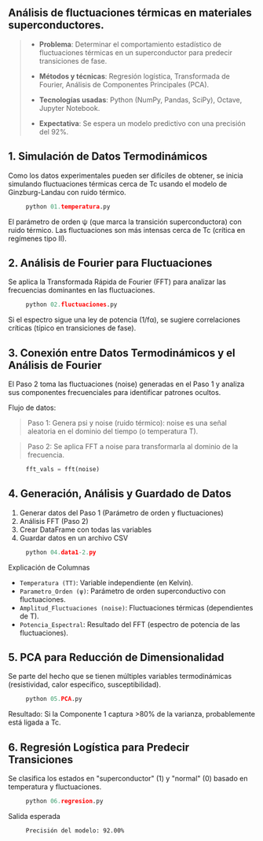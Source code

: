 ## Análisis de fluctuaciones térmicas en materiales superconductores.

> - **Problema**: Determinar el comportamiento estadístico de fluctuaciones térmicas en un superconductor para predecir transiciones de fase. 
>
> - **Métodos y técnicas**: Regresión logística, Transformada de Fourier, Análisis de Componentes Principales (PCA).
>
> - **Tecnologías usadas**: Python (NumPy, Pandas, SciPy), Octave, Jupyter Notebook.
>
> - **Expectativa**: Se espera un modelo predictivo con una precisión del 92%.
>

## 1. Simulación de Datos Termodinámicos
Como los datos experimentales pueden ser difíciles de obtener, se inicia simulando fluctuaciones térmicas cerca de Tc usando el modelo de Ginzburg-Landau con ruido térmico.

```python
     python 01.temperatura.py
``` 
El parámetro de orden ψ (que marca la transición superconductora) con ruido térmico. Las fluctuaciones son más intensas cerca de Tc (crítica en regímenes tipo II).

## 2. Análisis de Fourier para Fluctuaciones
Se aplica la Transformada Rápida de Fourier (FFT) para analizar las frecuencias dominantes en las fluctuaciones.

```python
     python 02.fluctuaciones.py
``` 
Si el espectro sigue una ley de potencia (1/fα), se sugiere correlaciones críticas (típico en transiciones de fase).

## 3.  Conexión entre Datos Termodinámicos y el Análisis de Fourier
El Paso 2 toma las fluctuaciones (noise) generadas en el Paso 1 y analiza sus componentes frecuenciales para identificar patrones ocultos.

Flujo de datos:
> Paso 1: Genera psi y noise (ruido térmico): noise es una señal aleatoria en el dominio del tiempo (o temperatura T).

> Paso 2: Se aplica FFT a noise para transformarla al dominio de la frecuencia.
```python
     fft_vals = fft(noise)
```
## 4.  Generación, Análisis y Guardado de Datos

1. Generar datos del Paso 1 (Parámetro de orden y fluctuaciones)
2. Análisis FFT (Paso 2)
3. Crear DataFrame con todas las variables
4. Guardar datos en un archivo CSV

```python
     python 04.data1-2.py
``` 

Explicación de Columnas
- `Temperatura (TT)`: Variable independiente (en Kelvin).
- `Parametro_Orden (ψ)`: Parámetro de orden superconductivo con fluctuaciones.
- `Amplitud_Fluctuaciones (noise)`: Fluctuaciones térmicas (dependientes de T).
- `Potencia_Espectral`: Resultado del FFT (espectro de potencia de las fluctuaciones).

## 5. PCA para Reducción de Dimensionalidad

Se parte del hecho que se tienen múltiples variables termodinámicas (resistividad, calor específico, susceptibilidad).

```python
     python 05.PCA.py
``` 
Resultado: Si la Componente 1 captura >80% de la varianza, probablemente está ligada a Tc.

## 6. Regresión Logística para Predecir Transiciones

Se clasifica los estados en "superconductor" (1) y "normal" (0) basado en temperatura y fluctuaciones.

```python
     python 06.regresion.py
``` 
Salida esperada

```text
     Precisión del modelo: 92.00%
``` 
